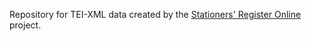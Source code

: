 Repository for TEI-XML data created by the [Stationers' Register Online](http://stationersregister.online) project.
